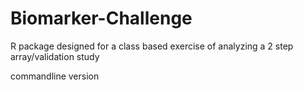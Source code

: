 # Biomarker-Challenge
R package designed for a class based exercise of analyzing a 2 step array/validation study


commandline version
